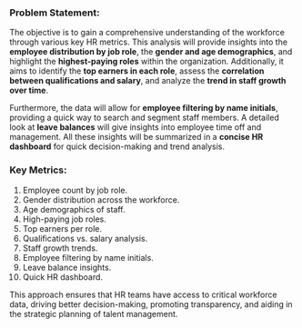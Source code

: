 ### Problem Statement:

The objective is to gain a comprehensive understanding of the workforce through various key HR metrics. This analysis will provide insights into the **employee distribution by job role**, the **gender and age demographics**, and highlight the **highest-paying roles** within the organization. Additionally, it aims to identify the **top earners in each role**, assess the **correlation between qualifications and salary**, and analyze the **trend in staff growth over time**.

Furthermore, the data will allow for **employee filtering by name initials**, providing a quick way to search and segment staff members. A detailed look at **leave balances** will give insights into employee time off and management. All these insights will be summarized in a **concise HR dashboard** for quick decision-making and trend analysis.

### Key Metrics:

1) Employee count by job role.
2) Gender distribution across the workforce.
3) Age demographics of staff.
4) High-paying job roles.
5) Top earners per role.
6) Qualifications vs. salary analysis.
7) Staff growth trends.
8) Employee filtering by name initials.
9) Leave balance insights.
10) Quick HR dashboard.

This approach ensures that HR teams have access to critical workforce data, driving better decision-making, promoting transparency, and aiding in the strategic planning of talent management.